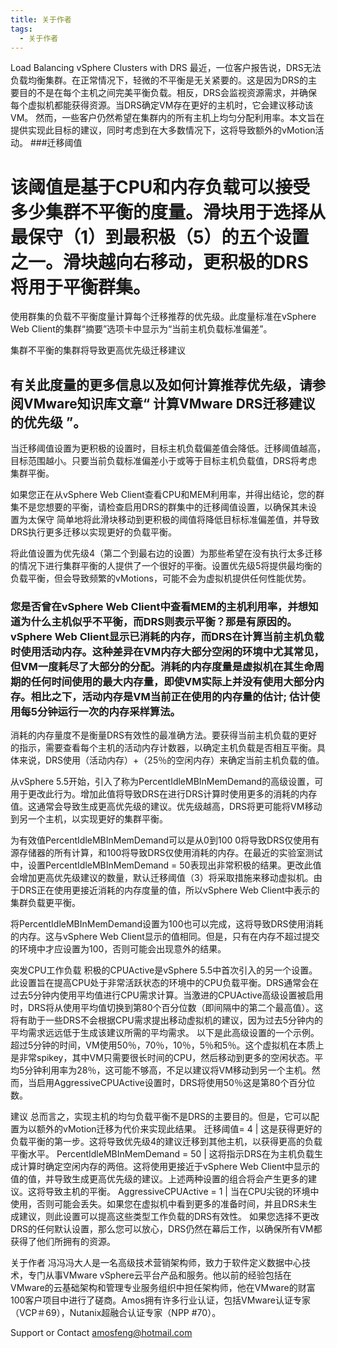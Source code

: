 ```yaml
---
title: 关于作者
tags:
  - 关于作者
---
```

Load Balancing vSphere Clusters with DRS
最近，一位客户报告说，DRS无法负载均衡集群。在正常情况下，轻微的不平衡是无关紧要的。这是因为DRS的主要目的不是在每个主机之间完美平衡负载。相反，DRS会监视资源需求，并确保每个虚拟机都能获得资源。当DRS确定VM存在更好的主机时，它会建议移动该VM。
然而，一些客户仍然希望在集群内的所有主机上均匀分配利用率。本文旨在提供实现此目标的建议，同时考虑到在大多数情况下，这将导致额外的vMotion活动。
###迁移阈值
# 该阈值是基于CPU和内存负载可以接受多少集群不平衡的度量。滑块用于选择从最保守（1）到最积极（5）的五个设置之一。滑块越向右移动，更积极的DRS将用于平衡群集。

使用群集的负载不平衡度量计算每个迁移推荐的优先级。此度量标准在vSphere Web Client的集群“摘要”选项卡中显示为“当前主机负载标准偏差”。

集群不平衡的集群将导致更高优先级迁移建议
## 有关此度量的更多信息以及如何计算推荐优先级，请参阅VMware知识库文章“ 计算VMware DRS迁移建议的优先级 ”。

当迁移阈值设置为更积极的设置时，目标主机负载偏差值会降低。迁移阈值越高，目标范围越小。只要当前负载标准偏差小于或等于目标主机负载值，DRS将考虑集群平衡。

如果您正在从vSphere Web Client查看CPU和MEM利用率，并得出结论，您的群集不是您想要的平衡，请检查启用DRS的群集中的迁移阈值设置，以确保其未设置为太保守 简单地将此滑块移动到更积极的阈值将降低目标标准偏差值，并导致DRS执行更多迁移以实现更好的负载平衡。

将此值设置为优先级4（第二个到最右边的设置）为那些希望在没有执行太多迁移的情况下进行集群平衡的人提供了一个很好的平衡。设置优先级5将提供最均衡的负载平衡，但会导致频繁的vMotions，可能不会为虚拟机提供任何性能优势。
### 您是否曾在vSphere Web Client中查看MEM的主机利用率，并想知道为什么主机似乎不平衡，而DRS则表示平衡？那是有原因的。vSphere Web Client显示已消耗的内存，而DRS在计算当前主机负载时使用活动内存。这种差异在VM内存大部分空闲的环境中尤其常见，但VM一度耗尽了大部分的分配。消耗的内存度量是虚拟机在其生命周期的任何时间使用的最大内存量，即使VM实际上并没有使用大部分内存。相比之下，活动内存是VM当前正在使用的内存量的估计; 估计使用每5分钟运行一次的内存采样算法。

消耗的内存量度不是衡量DRS有效性的最准确方法。要获得当前主机负载的更好的指示，需要查看每个主机的活动内存计数器，以确定主机负载是否相互平衡。具体来说，DRS使用（活动内存）+（25％的空闲内存）来确定当前主机负载的值。

从vSphere 5.5开始，引入了称为PercentIdleMBInMemDemand的高级设置，可用于更改此行为。增加此值将导致DRS在进行DRS计算时使用更多的消耗的内存值。这通常会导致生成更高优先级的建议。优先级越高，DRS将更可能将VM移动到另一个主机，以实现更好的集群平衡。

为有效值PercentIdleMBInMemDemand可以是从0到100 0将导致DRS仅使用有源存储器的所有计算，和100将导致DRS仅使用消耗的内存。在最近的实验室测试中，设置PercentIdleMBInMemDemand = 50表现出非常积极的结果。更改此值会增加更高优先级建议的数量，默认迁移阈值（3）将采取措施来移动虚拟机。由于DRS正在使用更接近消耗的内存度量的值，所以vSphere Web Client中表示的集群负载更平衡。

将PercentIdleMBInMemDemand设置为100也可以完成，这将导致DRS使用消耗的内存。这与vSphere Web Client显示的值相同。但是，只有在内存不超过提交的环境中才应设置为100，否则可能会出现意外的结果。

突发CPU工作负载
积极的CPUActive是vSphere 5.5中首次引入的另一个设置。此设置旨在提高CPU处于非常活跃状态的环境中的CPU负载平衡。DRS通常会在过去5分钟内使用平均值进行CPU需求计算。当激进的CPUActive高级设置被启用时，DRS将从使用平均值切换到第80个百分位数（即间隔中的第二个最高值）。这将有助于一些DRS不会根据CPU需求提出移动虚拟机的建议，因为过去5分钟内的平均需求远远低于生成该建议所需的平均需求。
以下是此高级设置的一个示例。超过5分钟的时间，VM使用50％，70％，10％，5％和5％。这个虚拟机在本质上是非常spikey，其中VM只需要很长时间的CPU，然后移动到更多的空闲状态。平均5分钟利用率为28％，这可能不够高，不足以建议将VM移动到另一个主机。然而，当启用AggressiveCPUActive设置时，DRS将使用50％这是第80个百分位数。

建议
总而言之，实现主机的均匀负载平衡不是DRS的主要目的。但是，它可以配置为以额外的vMotion迁移为代价来实现此结果。
迁移阈值= 4 | 这是获得更好的负载平衡的第一步。这将导致优先级4的建议迁移到其他主机，以获得更高的负载平衡水平。 PercentIdleMBInMemDemand = 50 | 这将指示DRS在为主机负载生成计算时确定空闲内存的两倍。这将使用更接近于vSphere Web Client中显示的值的值，并导致生成更高优先级的建议。上述两种设置的组合将会产生更多的建议。这将导致主机的平衡。 AggressiveCPUActive = 1 | 当在CPU尖锐的环境中使用，否则可能会丢失。如果您在虚拟机中看到更多的准备时间，并且DRS未生成建议，则此设置可以提高这些类型工作负载的DRS有效性。 如果您选择不更改DRS的任何默认设置，那么您可以放心，DRS仍然在幕后工作，以确保所有VM都获得了他们所拥有的资源。

关于作者
冯冯冯大人是一名高级技术营销架构师，致力于软件定义数据中心技术，专门从事VMware vSphere云平台产品和服务。他以前的经验包括在VMware的云基础架构和管理专业服务组织中担任架构师，他在VMware的财富100客户项目中进行了磋商。Amos拥有许多行业认证，包括VMware认证专家（VCP＃69），Nutanix超融合认证专家（NPP #70）。

Support or Contact
amosfeng@hotmail.com

